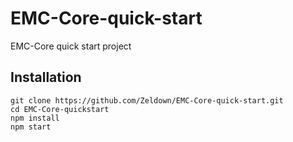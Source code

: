 # EMC-Core-quick-start
EMC-Core quick start project

## Installation
```npm
git clone https://github.com/Zeldown/EMC-Core-quick-start.git
cd EMC-Core-quickstart
npm install
npm start
```
